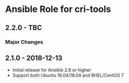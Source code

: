 # Ansible Role for cri-tools

## 2.2.0 - TBC

### Major Changes

## 2.1.0 - 2018-12-13

  - Initial release for Ansible 2.6 or higher
  - Support both Ubuntu 16.04/18.04 and RHEL/CentOS 7
